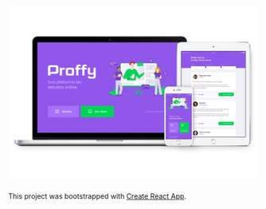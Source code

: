 <h1 align="center">
    <img alt="proffy-landing" src="https://github.com/PF-Henrique/NLW-2-Proffy/blob/master/.github/amostra.png" />
</h1>



This project was bootstrapped with [Create React App](https://github.com/facebook/create-react-app).


